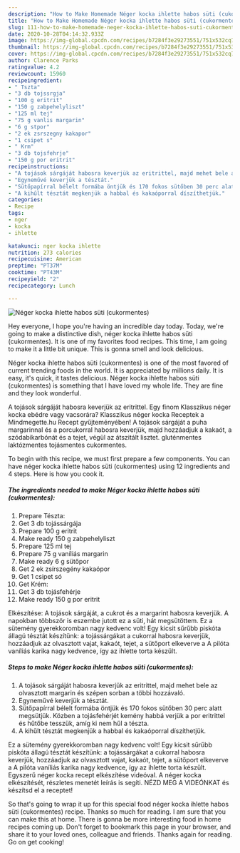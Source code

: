 ```yaml
---
description: "How to Make Homemade Néger kocka ihlette habos süti (cukormentes)"
title: "How to Make Homemade Néger kocka ihlette habos süti (cukormentes)"
slug: 111-how-to-make-homemade-neger-kocka-ihlette-habos-suti-cukormentes
date: 2020-10-28T04:14:32.933Z
image: https://img-global.cpcdn.com/recipes/b7284f3e29273551/751x532cq70/neger-kocka-ihlette-habos-suti-cukormentes-recept-foto.jpg
thumbnail: https://img-global.cpcdn.com/recipes/b7284f3e29273551/751x532cq70/neger-kocka-ihlette-habos-suti-cukormentes-recept-foto.jpg
cover: https://img-global.cpcdn.com/recipes/b7284f3e29273551/751x532cq70/neger-kocka-ihlette-habos-suti-cukormentes-recept-foto.jpg
author: Clarence Parks
ratingvalue: 4.2
reviewcount: 15960
recipeingredient:
- " Tszta"
- "3 db tojssrgja"
- "100 g eritrit"
- "150 g zabpehelyliszt"
- "125 ml tej"
- "75 g vanlis margarin"
- "6 g stpor"
- "2 ek zsrszegny kakapor"
- "1 csipet s"
- " Krm"
- "3 db tojsfehrje"
- "150 g por eritrit"
recipeinstructions:
- "A tojások sárgáját habosra keverjük az eritrittel, majd mehet bele az olvasztott margarin és szépen sorban a többi hozzávaló."
- "Egyneművé keverjük a tésztát."
- "Sütőpapírral bélelt formába öntjük és 170 fokos sütőben 30 perc alatt megsütjük. Közben a tojásfehérjét kemény habbá verjük a por eritrittel és hűtőbe tesszük, amíg ki nem hűl a tészta."
- "A kihűlt tésztát megkenjük a habbal és kakaóporral díszíthetjük."
categories:
- Recipe
tags:
- nger
- kocka
- ihlette

katakunci: nger kocka ihlette 
nutrition: 273 calories
recipecuisine: American
preptime: "PT37M"
cooktime: "PT43M"
recipeyield: "2"
recipecategory: Lunch

---
```



![Néger kocka ihlette habos süti (cukormentes)](https://img-global.cpcdn.com/recipes/b7284f3e29273551/751x532cq70/neger-kocka-ihlette-habos-suti-cukormentes-recept-foto.jpg)

Hey everyone, I hope you're having an incredible day today. Today, we're going to make a distinctive dish, néger kocka ihlette habos süti (cukormentes). It is one of my favorites food recipes. This time, I am going to make it a little bit unique. This is gonna smell and look delicious.

Néger kocka ihlette habos süti (cukormentes) is one of the most favored of current trending foods in the world. It is appreciated by millions daily. It is easy, it's quick, it tastes delicious. Néger kocka ihlette habos süti (cukormentes) is something that I have loved my whole life. They are fine and they look wonderful.

A tojások sárgáját habosra keverjük az eritrittel. Egy finom Klasszikus néger kocka ebédre vagy vacsorára? Klasszikus néger kocka Receptek a Mindmegette.hu Recept gyűjteményében! A tojások sárgáját a puha margarinnal és a porcukorral habosra keverjük, majd hozzáadjuk a kakaót, a szódabikarbónát és a tejet, végül az átszitált lisztet. gluténmentes laktózmentes tojásmentes cukormentes.


To begin with this recipe, we must first prepare a few components. You can have néger kocka ihlette habos süti (cukormentes) using 12 ingredients and 4 steps. Here is how you cook it.

<!--inarticleads1-->

##### The ingredients needed to make Néger kocka ihlette habos süti (cukormentes):

1. Prepare  Tészta:
1. Get 3 db tojássárgája
1. Prepare 100 g eritrit
1. Make ready 150 g zabpehelyliszt
1. Prepare 125 ml tej
1. Prepare 75 g vaníliás margarin
1. Make ready 6 g sütőpor
1. Get 2 ek zsírszegény kakaópor
1. Get 1 csipet só
1. Get  Krém:
1. Get 3 db tojásfehérje
1. Make ready 150 g por eritrit


Elkészítése: A tojások sárgáját, a cukrot és a margarint habosra keverjük. A napokban többször is eszembe jutott ez a süti, hát megsütöttem. Ez a sütemény gyerekkoromban nagy kedvenc volt! Egy kicsit sűrűbb piskóta állagú tésztát készítünk: a tojássárgákat a cukorral habosra keverjük, hozzáadjuk az olvasztott vajat, kakaót, tejet, a sütőport elkeverve a A pilóta vaníliás karika nagy kedvence, így az ihlette torta készült. 

<!--inarticleads2-->

##### Steps to make Néger kocka ihlette habos süti (cukormentes):

1. A tojások sárgáját habosra keverjük az eritrittel, majd mehet bele az olvasztott margarin és szépen sorban a többi hozzávaló.
1. Egyneművé keverjük a tésztát.
1. Sütőpapírral bélelt formába öntjük és 170 fokos sütőben 30 perc alatt megsütjük. Közben a tojásfehérjét kemény habbá verjük a por eritrittel és hűtőbe tesszük, amíg ki nem hűl a tészta.
1. A kihűlt tésztát megkenjük a habbal és kakaóporral díszíthetjük.


Ez a sütemény gyerekkoromban nagy kedvenc volt! Egy kicsit sűrűbb piskóta állagú tésztát készítünk: a tojássárgákat a cukorral habosra keverjük, hozzáadjuk az olvasztott vajat, kakaót, tejet, a sütőport elkeverve a A pilóta vaníliás karika nagy kedvence, így az ihlette torta készült. Egyszerű néger kocka recept elkészítése videóval. A néger kocka elkészítését, részletes menetét leírás is segíti. NÉZD MEG A VIDEÓNKAT és készítsd el a receptet! 

So that's going to wrap it up for this special food néger kocka ihlette habos süti (cukormentes) recipe. Thanks so much for reading. I am sure that you can make this at home. There is gonna be more interesting food in home recipes coming up. Don't forget to bookmark this page in your browser, and share it to your loved ones, colleague and friends. Thanks again for reading. Go on get cooking!
